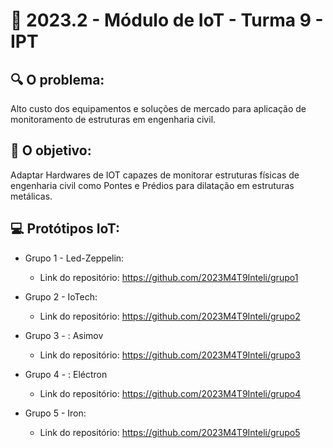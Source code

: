 # 🙋‍ 2023.2 - Módulo de IoT - Turma 9 - IPT

## :mag: O problema:

Alto custo dos equipamentos e soluções de mercado para aplicação de monitoramento de estruturas em engenharia civil.

## :dart: O objetivo:

Adaptar Hardwares de IOT capazes de monitorar estruturas físicas de engenharia civil como Pontes e Prédios para dilatação em estruturas metálicas.

## :computer: Protótipos IoT:

- Grupo 1 - Led-Zeppelin:
  - Link do repositório: https://github.com/2023M4T9Inteli/grupo1

- Grupo 2 - IoTech:
  - Link do repositório: https://github.com/2023M4T9Inteli/grupo2
  
- Grupo 3 - : Asimov
  - Link do repositório: https://github.com/2023M4T9Inteli/grupo3
  
- Grupo 4 - : Eléctron
  - Link do repositório: https://github.com/2023M4T9Inteli/grupo4
  
- Grupo 5 - Iron:
  - Link do repositório: https://github.com/2023M4T9Inteli/grupo5
